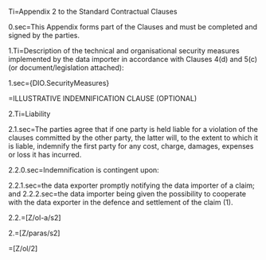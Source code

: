 Ti=Appendix 2 to the Standard Contractual Clauses

0.sec=This Appendix forms part of the Clauses and must be completed and signed by the parties.

1.Ti=Description of the technical and organisational security measures implemented by the data importer in accordance with Clauses 4(d) and 5(c) (or document/legislation attached):

1.sec={DIO.SecurityMeasures}

=ILLUSTRATIVE INDEMNIFICATION CLAUSE (OPTIONAL) 

2.Ti=Liability

2.1.sec=The parties agree that if one party is held liable for a violation of the clauses committed by the other party, the latter will, to the extent to which it is liable, indemnify the first party for any cost, charge, damages, expenses or loss it has incurred.

2.2.0.sec=Indemnification is contingent upon:

2.2.1.sec=the data exporter promptly notifying the data importer of a claim; and
2.2.2.sec=the data importer being given the possibility to cooperate with the data exporter in the defence and settlement of the claim (1).

2.2.=[Z/ol-a/s2]

2.=[Z/paras/s2]

=[Z/ol/2]